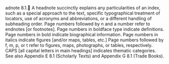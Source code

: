 adnote 8.1. A headnote succinctly explains any particularities of an index, such as a special approach to the text, specific typographical treatment of locators, use of acronyms and abbreviations, or a different handling of subheading order. Page numbers followed by n and a number refer to endnotes [or footnotes]. Page numbers in boldface type indicate definitions. Page numbers in bold indicate biographical information. Page numbers in italics indicate figures [and/or maps, tables, etc.] Page numbers followed by f, m, p, or t refer to figures, maps, photographs, or tables, respectively. CAPS [all capital letters in main headings] indicates thematic categories. See also Appendix E 8.1 (Scholarly Texts) and Appendix G 8.1 (Trade Books).